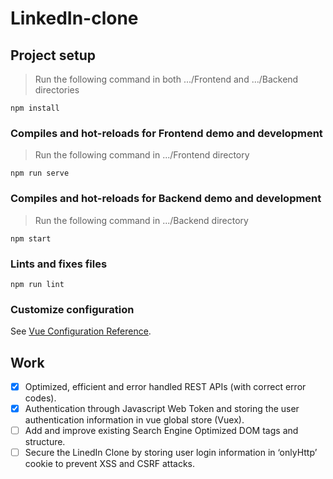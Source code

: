 # LinkedIn-clone

## Project setup
> Run the following command in both .../Frontend and .../Backend directories

```
npm install
```

### Compiles and hot-reloads for Frontend demo and development

> Run the following command in .../Frontend directory
```
npm run serve
```

### Compiles and hot-reloads for Backend demo and development

> Run the following command in .../Backend directory
```
npm start
```

### Lints and fixes files
```
npm run lint
```

### Customize configuration
See [Vue Configuration Reference](https://cli.vuejs.org/config/).

## Work
- [x] Optimized, efficient and error handled REST APIs (with correct error codes). 
- [x] Authentication through Javascript Web Token and storing the user authentication information in vue global store (Vuex).
- [ ] Add and improve existing Search Engine Optimized DOM tags and structure.
- [ ] Secure the LinedIn Clone by storing user login information in ‘onlyHttp’ cookie to prevent XSS and CSRF attacks.